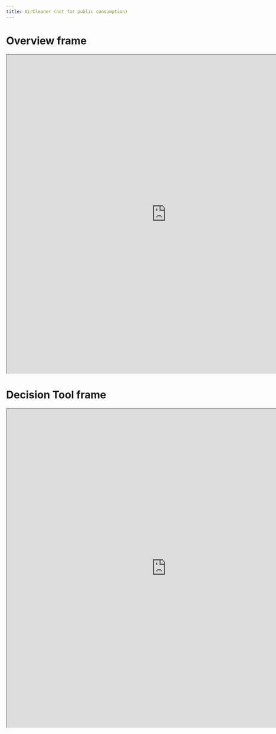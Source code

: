 ```yaml
---
title: AirCleaner (not for public consumption)
---
```


# Overview frame

<iframe id="overview"
    title="Overview"
    width="864"
    height="864"
    src="https://ndorey-uom.github.io/aircleaning/products/overview.html">
</iframe>

# Decision Tool frame

<iframe id="decisiontool"
    title="Decision Tool"
    width="864"
    height="864"
    src="https://ndorey-uom.github.io/aircleaning/products/decision_tool.html">
</iframe>
